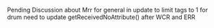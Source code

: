 Pending Discussion about Mrr for general
in update to limit tags to 1 for drum
need to update getReceivedNoAttribute() after WCR and ERR
    